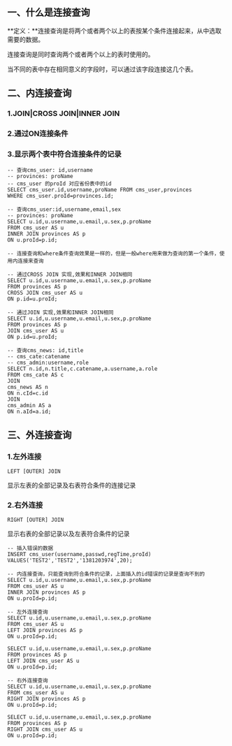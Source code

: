 ## 一、什么是连接查询

**定义：**连接查询是将两个或者两个以上的表按某个条件连接起来，从中选取需要的数据。

连接查询是同时查询两个或者两个以上的表时使用的。

当不同的表中存在相同意义的字段时，可以通过该字段连接这几个表。


## 二、内连接查询

### 1.JOIN|CROSS JOIN|INNER JOIN

### 2.通过ON连接条件

### 3.显示两个表中符合连接条件的记录

	
	-- 查询cms_user: id,username 
	-- provinces: proName
	-- cms_user 的proId 对应省份表中的id
	SELECT cms_user.id,username,proName FROM cms_user,provinces 
	WHERE cms_user.proId=provinces.id;
	
	-- 查询cms_user:id,username,email,sex
	-- provinces: proName
	SELECT u.id,u.username,u.email,u.sex,p.proName 
	FROM cms_user AS u
	INNER JOIN provinces AS p
	ON u.proId=p.id;
	
	-- 连接查询和where条件查询效果是一样的，但是一般where用来做为查询的第一个条件，使用内连接来查询
	
	-- 通过CROSS JOIN 实现,效果和INNER JOIN相同
	SELECT u.id,u.username,u.email,u.sex,p.proName 
	FROM provinces AS p
	CROSS JOIN cms_user AS u
	ON p.id=u.proId;
	
	-- 通过JOIN 实现,效果和INNER JOIN相同
	SELECT u.id,u.username,u.email,u.sex,p.proName 
	FROM provinces AS p
	JOIN cms_user AS u
	ON p.id=u.proId;
	
	-- 查询cms_news: id,title
	-- cms_cate:catename
	-- cms_admin:username,role
	SELECT n.id,n.title,c.catename,a.username,a.role 
	FROM cms_cate AS c
	JOIN 
	cms_news AS n
	ON n.cId=c.id
	JOIN
	cms_admin AS a
	ON n.aId=a.id;

## 三、外连接查询

### 1.左外连接

	LEFT [OUTER] JOIN 

显示左表的全部记录及右表符合条件的连接记录

### 2.右外连接

	RIGHT [OUTER] JOIN 

显示右表的全部记录以及左表符合条件的记录


	-- 插入错误的数据
	INSERT cms_user(username,passwd,regTime,proId)
	VALUES('TEST2','TEST2','1381203974',20);
	
	-- 内连接查询，只能查询到符合条件的记录，上面插入的id错误的记录是查询不到的
	SELECT u.id,u.username,u.email,u.sex,p.proName 
	FROM cms_user AS u
	INNER JOIN provinces AS p
	ON u.proId=p.id;
	
	-- 左外连接查询
	SELECT u.id,u.username,u.email,u.sex,p.proName 
	FROM cms_user AS u
	LEFT JOIN provinces AS p
	ON u.proId=p.id;
	
	SELECT u.id,u.username,u.email,u.sex,p.proName 
	FROM provinces AS p
	LEFT JOIN cms_user AS u
	ON u.proId=p.id;
	
	-- 右外连接查询
	SELECT u.id,u.username,u.email,u.sex,p.proName 
	FROM cms_user AS u
	RIGHT JOIN provinces AS p
	ON u.proId=p.id;
	
	SELECT u.id,u.username,u.email,u.sex,p.proName 
	FROM provinces AS p
	RIGHT JOIN cms_user AS u
	ON u.proId=p.id;


